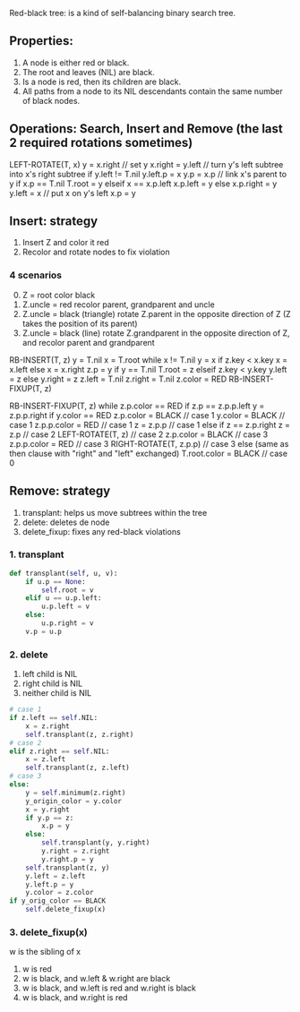 Red-black tree: is a kind of self-balancing binary search tree.

## Properties:
1. A node is either red or black.
2. The root and leaves (NIL) are black.
3. Is a node is red, then its children are black.
4. All paths from a node to its NIL descendants contain the same number of black nodes.

## Operations: Search, Insert and Remove (the last 2 required rotations sometimes)

LEFT-ROTATE(T, x)
y = x.right         // set y
x.right = y.left    // turn y's left subtree into x's right subtree
if y.left != T.nil
    y.left.p = x
y.p = x.p           // link x's parent to y
if x.p == T.nil
    T.root = y
elseif x == x.p.left
    x.p.left = y
else x.p.right = y
y.left = x          // put x on y's left
x.p = y

## Insert: strategy
1. Insert Z and color it red
2. Recolor and rotate nodes to fix violation

### 4 scenarios
0. Z = root
    color black
1. Z.uncle = red
    recolor parent, grandparent and uncle
2. Z.uncle = black (triangle)
    rotate Z.parent in the opposite direction of Z (Z takes the position of its parent)
3. Z.uncle = black (line)
    rotate Z.grandparent in the opposite direction of Z, and recolor parent and grandparent

RB-INSERT(T, z)
y = T.nil
x = T.root
while x != T.nil
    y = x
    if z.key < x.key
        x = x.left
    else x = x.right
z.p = y
if y == T.nil
    T.root = z
elseif z.key < y.key
    y.left = z
else y.right = z
z.left = T.nil
z.right = T.nil
z.color = RED
RB-INSERT-FIXUP(T, z)

RB-INSERT-FIXUP(T, z)
while z.p.color == RED
    if z.p == z.p.p.left
        y = z.p.p.right
        if y.color == RED
            z.p.color = BLACK       // case 1
            y.color = BLACK         // case 1
            z.p.p.color = RED       // case 1
            z = z.p.p               // case 1
        else if z == z.p.right
                z = z.p             // case 2
                LEFT-ROTATE(T, z)   // case 2
            z.p.color = BLACK       // case 3
            z.p.p.color = RED       // case 3
            RIGHT-ROTATE(T, z.p.p)  // case 3
    else (same as then clause with
        "right" and "left" exchanged)
T.root.color = BLACK                // case 0

## Remove: strategy
1. transplant: helps us move subtrees within the tree
2. delete: deletes de node
3. delete_fixup: fixes any red-black violations

### 1. transplant
```python
def transplant(self, u, v):
    if u.p == None:
        self.root = v
    elif u == u.p.left:
        u.p.left = v
    else:
        u.p.right = v
    v.p = u.p
```

### 2. delete
1. left child is NIL
2. right child is NIL
3. neither child is NIL

```python
# case 1
if z.left == self.NIL:
    x = z.right
    self.transplant(z, z.right)
# case 2
elif z.right == self.NIL:
    x = z.left
    self.transplant(z, z.left)
# case 3
else:
    y = self.minimum(z.right)
    y_origin_color = y.color
    x = y.right
    if y.p == z:
        x.p = y
    else:
        self.transplant(y, y.right)
        y.right = z.right
        y.right.p = y
    self.transplant(z, y)
    y.left = z.left
    y.left.p = y
    y.color = z.color
if y_orig_color == BLACK
    self.delete_fixup(x)
```

### 3. delete_fixup(x)
w is the sibling of x
1. w is red
2. w is black, and w.left & w.right are black
3. w is black, and w.left is red and w.right is black
4. w is black, and w.right is red